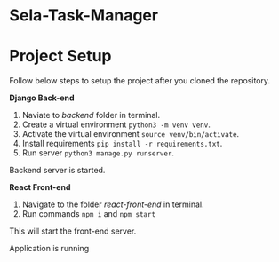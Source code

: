 # Sela-Task-Manager

# Project Setup

Follow below steps to setup the project after you cloned the repository.

**Django Back-end**
1. Naviate to _backend_ folder in terminal.
2. Create a virtual environment ```python3 -m venv venv```.
3. Activate the virtual environment ```source venv/bin/activate```.
4. Install requirements ```pip install -r requirements.txt```.
5. Run server ```python3 manage.py runserver```.

   
Backend server is started.

**React Front-end**
1. Navigate to the folder _react-front-end_ in terminal.
2. Run commands ```npm i``` and ```npm start```

This will start the front-end server.


Application is running
